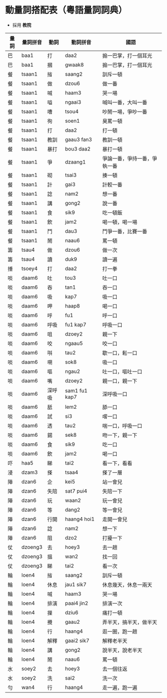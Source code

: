# 動量詞搭配表（粵語量詞詞典）

* 採用 **教院**

量詞 | 量詞拼音 | 動詞 | 動詞拼音 | 國語
--- | --- | --- | --- | ---
巴 | baa1 | 打 | daa2 | 搧一巴掌，打一個耳光
巴 | baa1 | 摑 | gwaak8 | 搧一巴掌，打一個耳光
餐 | tsaan1 | 㨘 | saang2 | 訓斥一頓
餐 | tsaan1 | 做 | dzou6 | 做一番
餐 | tsaan1 | 喊 | haam3 | 哭一場
餐 | tsaan1 | 嗌 | ngaai3 | 喊叫一番，大叫一番
餐 | tsaan1 | 嘈 | tsou4 | 吵鬧一場，爭吵一番
餐 | tsaan1 | 徇 | soen1 | 臭罵一頓
餐 | tsaan1 | 打 | daa2 | 打一頓
餐 | tsaan1 | 教訓 | gaau3 fan3 | 教訓一頓
餐 | tsaan1 | 暴打 | bou3 daa2 | 暴打一頓
餐 | tsaan1 | 爭 | dzaang1 | 爭論一番，爭持一番，爭執一番
餐 | tsaan1 | 砌 | tsai3 | 揍一頓
餐 | tsaan1 | 計 | gai3 | 計較一番
餐 | tsaan1 | 諗 | nam2 | 想一番
餐 | tsaan1 | 講 | gong2 | 說一番
餐 | tsaan1 | 食 | sik9 | 吃一頓飯
餐 | tsaan1 | 飲 | jam2 | 喝一頓，喝一場
餐 | tsaan1 | 鬥 | dau3 | 鬥爭一番，比賽一番
餐 | tsaan1 | 鬧 | naau6 | 罵一頓
籌 | tsau4 | 做 | dzou6 | 做一次
籌 | tsau4 | 讀 | duk9 | 讀一遍
捶 | tsoey4 | 打 | daa2 | 打一拳
啖 | daam6 | 吐 | tou3 | 吐一口
啖 | daam6 | 吞 | tan1 | 吞一口
啖 | daam6 | 吸 | kap7 | 吸一口
啖 | daam6 | 呷 | haap8 | 喝一口
啖 | daam6 | 呼 | fu1 | 呼一口
啖 | daam6 | 呼吸 | fu1 kap7 | 呼吸一口
啖 | daam6 | 咀 | dzoey2 | 親一下
啖 | daam6 | 咬 | ngaau5 | 咬一口
啖 | daam6 | 唞 | tau2 | 歇一口，鬆一口
啖 | daam6 | 嗍 | sok8 | 吸一口
啖 | daam6 | 嘔 | ngau2 | 吐一口，嘔吐一口
啖 | daam6 | 嘴 | dzoey2 | 親一口，親一下
啖 | daam6 | 深呼吸 | sam1 fu1 kap7 | 深呼吸一口
啖 | daam6 | 舐 | lem2 | 舔一口
啖 | daam6 | 試 | si3 | 嚐一口
啖 | daam6 | 透 | tau2 | 喘一口，呼吸一口
啖 | daam6 | 錫 | sek8 | 吻一下，親一下
啖 | daam6 | 食 | sik9 | 吃一口
啖 | daam6 | 飲 | jam2 | 喝一口
吓 | haa5 | 睇 | tai2 | 看一下，看看
浸 | dzam3 | 搽 | tsaa4 | 搽了一層
陣 | dzan6 | 企 | kei5 | 站一會兒
陣 | dzan6 | 失陪 | sat7 pui4 | 失陪一下
陣 | dzan6 | 玩 | waan2 | 玩一會兒
陣 | dzan6 | 等 | dang2 | 等一會兒
陣 | dzan6 | 行開 | haang4 hoi1 | 走開一會兒
陣 | dzan6 | 諗 | nam2 | 想一下
陣 | dzan6 | 阻 | dzo2 | 打擾一下
仗 | dzoeng3 | 去 | hoey3 | 去一趟
仗 | dzoeng3 | 搵 | wan2 | 找一回
仗 | dzoeng3 | 睇 | tai2 | 看一次
輪 | loen4 | 㨘 | saang2 | 訓斥一頓
輪 | loen4 | 休息 | jau1 sik7 | 休息幾天，休息一兩天
輪 | loen4 | 喊 | haam3 | 哭一場
輪 | loen4 | 排演 | paai4 jin2 | 排演一次
輪 | loen4 | 摷 | dziu6 | 痛打一頓
輪 | loen4 | 攪 | gaau2 | 弄半天，搞半天，做半天
輪 | loen4 | 行 | haang4 | 逛一圈，跑一趟
輪 | loen4 | 解釋 | gaai2 sik7 | 解釋老半天
輪 | loen4 | 講 | gong2 | 說半天，說老半天
輪 | loen4 | 鬧 | naau6 | 罵一頓
水 | soey2 | 去 | hoey3 | 去一個往返
水 | soey2 | 洗 | sai2 | 洗一次
勻 | wan4 | 行 | haang4 | 走一遍，跑一遍
